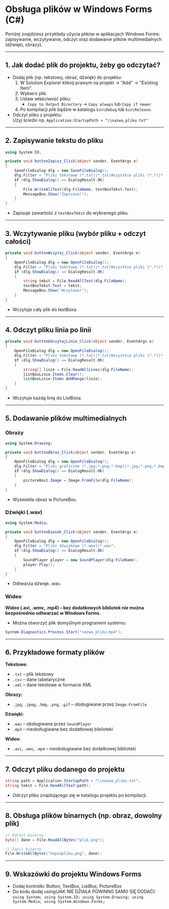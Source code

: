 # Obsługa plików w Windows Forms (C#)

Poniżej znajdziesz przykłady użycia plików w aplikacjach Windows Forms: zapisywanie, wczytywanie, odczyt oraz dodawanie plików multimedialnych (dźwięki, obrazy).

---

## 1. Jak dodać plik do projektu, żeby go odczytać?

- Dodaj plik (np. tekstowy, obraz, dźwięk) do projektu:
  1. W Solution Explorer kliknij prawym na projekt → "Add" → "Existing Item".
  2. Wybierz plik.
  3. Ustaw właściwość pliku:
     - `Copy to Output Directory` → `Copy always` lub `Copy if newer`
  4. Po kompilacji plik będzie w katalogu `bin\Debug` lub `bin\Release`.
- Odczyt pliku z projektu:  
  Użyj ścieżki np. `Application.StartupPath + "\\nazwa_pliku.txt"`

---

## 2. Zapisywanie tekstu do pliku

```csharp
using System.IO;

private void buttonZapisz_Click(object sender, EventArgs e)
{
    SaveFileDialog dlg = new SaveFileDialog();
    dlg.Filter = "Pliki tekstowe (*.txt)|*.txt|Wszystkie pliki (*.*)|*.*";
    if (dlg.ShowDialog() == DialogResult.OK)
    {
        File.WriteAllText(dlg.FileName, textBoxTekst.Text);
        MessageBox.Show("Zapisano!");
    }
}
```
- Zapisuje zawartość z `textBoxTekst` do wybranego pliku.

---

## 3. Wczytywanie pliku (wybór pliku + odczyt całości)

```csharp
private void buttonWczytaj_Click(object sender, EventArgs e)
{
    OpenFileDialog dlg = new OpenFileDialog();
    dlg.Filter = "Pliki tekstowe (*.txt)|*.txt|Wszystkie pliki (*.*)|*.*";
    if (dlg.ShowDialog() == DialogResult.OK)
    {
        string tekst = File.ReadAllText(dlg.FileName);
        textBoxTekst.Text = tekst;
        MessageBox.Show("Wczytano!");
    }
}
```
- Wczytuje cały plik do textBoxa.

---

## 4. Odczyt pliku linia po linii

```csharp
private void buttonOdczytajLinie_Click(object sender, EventArgs e)
{
    OpenFileDialog dlg = new OpenFileDialog();
    dlg.Filter = "Pliki tekstowe (*.txt)|*.txt|Wszystkie pliki (*.*)|*.*";
    if (dlg.ShowDialog() == DialogResult.OK)
    {
        string[] linie = File.ReadAllLines(dlg.FileName);
        listBoxLinie.Items.Clear();
        listBoxLinie.Items.AddRange(linie);
    }
}
```
- Wczytuje każdą linię do ListBoxa.

---

## 5. Dodawanie plików multimedialnych

### Obrazy

```csharp
using System.Drawing;

private void buttonObraz_Click(object sender, EventArgs e)
{
    OpenFileDialog dlg = new OpenFileDialog();
    dlg.Filter = "Pliki graficzne (*.jpg;*.png;*.bmp)|*.jpg;*.png;*.bmp";
    if (dlg.ShowDialog() == DialogResult.OK)
    {
        pictureBox1.Image = Image.FromFile(dlg.FileName);
    }
}
```
- Wyświetla obraz w PictureBox.

### Dźwięki (.wav)

```csharp
using System.Media;

private void buttonDzwiek_Click(object sender, EventArgs e)
{
    OpenFileDialog dlg = new OpenFileDialog();
    dlg.Filter = "Pliki dźwiękowe (*.wav)|*.wav";
    if (dlg.ShowDialog() == DialogResult.OK)
    {
        SoundPlayer player = new SoundPlayer(dlg.FileName);
        player.Play();
    }
}
```
- Odtwarza dźwięk .wav.

### Wideo

**Wideo (.avi, .wmv, .mp4) – bez dodatkowych bibliotek nie można bezpośrednio odtwarzać w Windows Forms.**
- Można otworzyć plik domyślnym programem systemu:
```csharp
System.Diagnostics.Process.Start("nazwa_pliku.mp4");
```

---

## 6. Przykładowe formaty plików

**Tekstowe:**  
- `.txt` – plik tekstowy
- `.csv` – dane tabelaryczne
- `.xml` – dane tekstowe w formacie XML

**Obrazy:**  
- `.jpg`, `.jpeg`, `.bmp`, `.png`, `.gif` – obsługiwane przez `Image.FromFile`

**Dźwięki:**  
- `.wav` – obsługiwane przez `SoundPlayer`
- `.mp3` – nieobsługiwane bez dodatkowej biblioteki

**Wideo:**  
- `.avi`, `.wmv`, `.mp4` – nieobsługiwane bez dodatkowej biblioteki

---

## 7. Odczyt pliku dodanego do projektu

```csharp
string path = Application.StartupPath + "\\nazwa_pliku.txt";
string tekst = File.ReadAllText(path);
```
- Odczyt pliku znajdującego się w katalogu projektu po kompilacji.

---

## 8. Obsługa plików binarnych (np. obraz, dowolny plik)

```csharp
// Odczyt binarny
byte[] dane = File.ReadAllBytes("plik.png");

// Zapis binarny
File.WriteAllBytes("kopiapliku.png", dane);
```

---

## 9. Wskazówki do projektu Windows Forms

- Dodaj kontrolki: Button, TextBox, ListBox, PictureBox
- Do kodu dodaj using(JAK NIE DZIAŁA POWINNO SAMO SIĘ DODAĆ):  
  `using System; using System.IO; using System.Drawing; using System.Media; using System.Windows.Forms;`